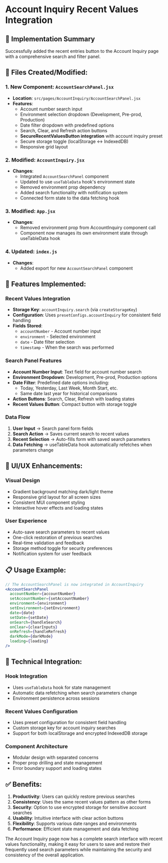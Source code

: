 # Account Inquiry Recent Values Integration

## 🎯 **Implementation Summary**

Successfully added the recent entries button to the Account Inquiry page with a comprehensive search and filter panel.

## 📁 **Files Created/Modified:**

### 1. **New Component: `AccountSearchPanel.jsx`**
- **Location**: `src/pages/AccountInquiry/AccountSearchPanel.jsx`
- **Features**:
  - Account number search input
  - Environment selection dropdown (Development, Pre-prod, Production)
  - Date filter dropdown with predefined options
  - Search, Clear, and Refresh action buttons
  - **SecureRecentValuesButton integration** with account inquiry preset
  - Secure storage toggle (localStorage ↔ IndexedDB)
  - Responsive grid layout

### 2. **Modified: `AccountInquiry.jsx`**
- **Changes**:
  - Integrated `AccountSearchPanel` component
  - Updated to use `useTableData` hook's environment state
  - Removed environment prop dependency
  - Added search functionality with notification system
  - Connected form state to the data fetching hook

### 3. **Modified: `App.jsx`**
- **Changes**:
  - Removed environment prop from AccountInquiry component call
  - Component now manages its own environment state through useTableData hook

### 4. **Updated: `index.js`**
- **Changes**:
  - Added export for new `AccountSearchPanel` component

## 🚀 **Features Implemented:**

### **Recent Values Integration**
- **Storage Key**: `accountInquiry.search` (via `createStorageKey`)
- **Configuration**: Uses `presetConfigs.accountInquiry` for consistent field handling
- **Fields Stored**:
  - `accountNumber` - Account number input
  - `environment` - Selected environment
  - `date` - Date filter selection
  - `timestamp` - When the search was performed

### **Search Panel Features**
- **Account Number Input**: Text field for account number search
- **Environment Dropdown**: Development, Pre-prod, Production options
- **Date Filter**: Predefined date options including:
  - Today, Yesterday, Last Week, Month Start, etc.
  - Same date last year for historical comparisons
- **Action Buttons**: Search, Clear, Refresh with loading states
- **Recent Values Button**: Compact button with storage toggle

### **Data Flow**
1. **User Input** → Search panel form fields
2. **Search Action** → Saves current search to recent values
3. **Recent Selection** → Auto-fills form with saved search parameters
4. **Data Fetching** → useTableData hook automatically refetches when parameters change

## 🎨 **UI/UX Enhancements:**

### **Visual Design**
- Gradient background matching dark/light theme
- Responsive grid layout for all screen sizes
- Consistent MUI component styling
- Interactive hover effects and loading states

### **User Experience**
- Auto-save search parameters to recent values
- One-click restoration of previous searches
- Real-time validation and feedback
- Storage method toggle for security preferences
- Notification system for user feedback

## 📋 **Usage Example:**

```jsx
// The AccountSearchPanel is now integrated in AccountInquiry
<AccountSearchPanel
  accountNumber={accountNumber}
  setAccountNumber={setAccountNumber}
  environment={environment}
  setEnvironment={setEnvironment}
  date={date}
  setDate={setDate}
  onSearch={handleSearch}
  onClear={clearInputs}
  onRefresh={handleRefresh}
  darkMode={darkMode}
  loading={loading}
/>
```

## 🔧 **Technical Integration:**

### **Hook Integration**
- Uses `useTableData` hook for state management
- Automatic data refetching when search parameters change
- Environment persistence across sessions

### **Recent Values Configuration**
- Uses preset configuration for consistent field handling
- Custom storage key for account inquiry searches
- Support for both localStorage and encrypted IndexedDB storage

### **Component Architecture**
- Modular design with separated concerns
- Proper prop drilling and state management
- Error boundary support and loading states

## ✅ **Benefits:**

1. **Productivity**: Users can quickly restore previous searches
2. **Consistency**: Uses the same recent values pattern as other forms
3. **Security**: Option to use encrypted storage for sensitive account searches
4. **Usability**: Intuitive interface with clear action buttons
5. **Flexibility**: Supports various date ranges and environments
6. **Performance**: Efficient state management and data fetching

The Account Inquiry page now has a complete search interface with recent values functionality, making it easy for users to save and restore their frequently used search parameters while maintaining the security and consistency of the overall application.
